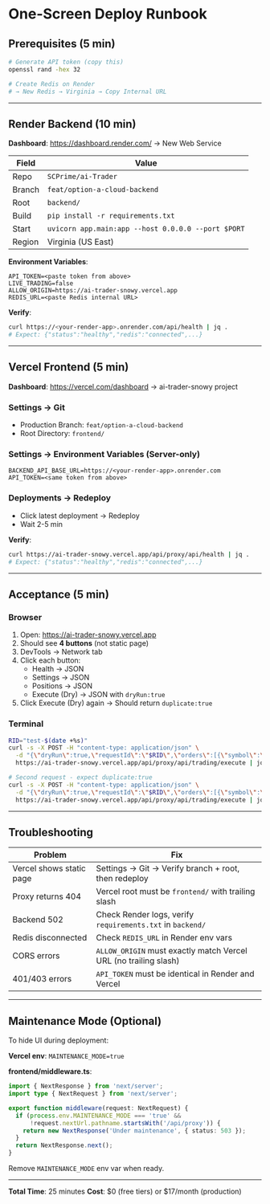 # One-Screen Deploy Runbook

## Prerequisites (5 min)
```bash
# Generate API token (copy this)
openssl rand -hex 32

# Create Redis on Render
# → New Redis → Virginia → Copy Internal URL
```

---

## Render Backend (10 min)

**Dashboard**: https://dashboard.render.com/ → New Web Service

| Field | Value |
|-------|-------|
| Repo | `SCPrime/ai-Trader` |
| Branch | `feat/option-a-cloud-backend` |
| Root | `backend/` |
| Build | `pip install -r requirements.txt` |
| Start | `uvicorn app.main:app --host 0.0.0.0 --port $PORT` |
| Region | Virginia (US East) |

**Environment Variables**:
```
API_TOKEN=<paste token from above>
LIVE_TRADING=false
ALLOW_ORIGIN=https://ai-trader-snowy.vercel.app
REDIS_URL=<paste Redis internal URL>
```

**Verify**:
```bash
curl https://<your-render-app>.onrender.com/api/health | jq .
# Expect: {"status":"healthy","redis":"connected",...}
```

---

## Vercel Frontend (5 min)

**Dashboard**: https://vercel.com/dashboard → ai-trader-snowy project

### Settings → Git
- Production Branch: `feat/option-a-cloud-backend`
- Root Directory: `frontend/`

### Settings → Environment Variables (Server-only)
```
BACKEND_API_BASE_URL=https://<your-render-app>.onrender.com
API_TOKEN=<same token from above>
```

### Deployments → Redeploy
- Click latest deployment → Redeploy
- Wait 2-5 min

**Verify**:
```bash
curl https://ai-trader-snowy.vercel.app/api/proxy/api/health | jq .
# Expect: {"status":"healthy","redis":"connected",...}
```

---

## Acceptance (5 min)

### Browser
1. Open: https://ai-trader-snowy.vercel.app
2. Should see **4 buttons** (not static page)
3. DevTools → Network tab
4. Click each button:
   - Health → JSON
   - Settings → JSON
   - Positions → JSON
   - Execute (Dry) → JSON with `dryRun:true`
5. Click Execute (Dry) again → Should return `duplicate:true`

### Terminal
```bash
RID="test-$(date +%s)"
curl -s -X POST -H "content-type: application/json" \
  -d "{\"dryRun\":true,\"requestId\":\"$RID\",\"orders\":[{\"symbol\":\"AAPL\",\"side\":\"buy\",\"qty\":1}]}" \
  https://ai-trader-snowy.vercel.app/api/proxy/api/trading/execute | jq .

# Second request - expect duplicate:true
curl -s -X POST -H "content-type: application/json" \
  -d "{\"dryRun\":true,\"requestId\":\"$RID\",\"orders\":[{\"symbol\":\"AAPL\",\"side\":\"buy\",\"qty\":1}]}" \
  https://ai-trader-snowy.vercel.app/api/proxy/api/trading/execute | jq .
```

---

## Troubleshooting

| Problem | Fix |
|---------|-----|
| Vercel shows static page | Settings → Git → Verify branch + root, then redeploy |
| Proxy returns 404 | Vercel root must be `frontend/` with trailing slash |
| Backend 502 | Check Render logs, verify `requirements.txt` in `backend/` |
| Redis disconnected | Check `REDIS_URL` in Render env vars |
| CORS errors | `ALLOW_ORIGIN` must exactly match Vercel URL (no trailing slash) |
| 401/403 errors | `API_TOKEN` must be identical in Render and Vercel |

---

## Maintenance Mode (Optional)

To hide UI during deployment:

**Vercel env**: `MAINTENANCE_MODE=true`

**frontend/middleware.ts**:
```typescript
import { NextResponse } from 'next/server';
import type { NextRequest } from 'next/server';

export function middleware(request: NextRequest) {
  if (process.env.MAINTENANCE_MODE === 'true' &&
      !request.nextUrl.pathname.startsWith('/api/proxy')) {
    return new NextResponse('Under maintenance', { status: 503 });
  }
  return NextResponse.next();
}
```

Remove `MAINTENANCE_MODE` env var when ready.

---

**Total Time**: 25 minutes
**Cost**: $0 (free tiers) or $17/month (production)
